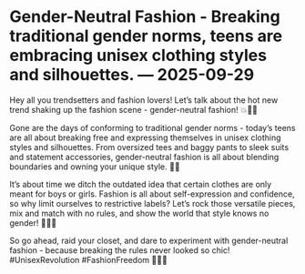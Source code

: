 # Gender-Neutral Fashion - Breaking traditional gender norms, teens are embracing unisex clothing styles and silhouettes. — 2025-09-29

Hey all you trendsetters and fashion lovers! Let’s talk about the hot new trend shaking up the fashion scene - gender-neutral fashion! 💥👚👖

Gone are the days of conforming to traditional gender norms - today’s teens are all about breaking free and expressing themselves in unisex clothing styles and silhouettes. From oversized tees and baggy pants to sleek suits and statement accessories, gender-neutral fashion is all about blending boundaries and owning your unique style. 🌈✨

It’s about time we ditch the outdated idea that certain clothes are only meant for boys or girls. Fashion is all about self-expression and confidence, so why limit ourselves to restrictive labels? Let’s rock those versatile pieces, mix and match with no rules, and show the world that style knows no gender! 🙌💃🕺

So go ahead, raid your closet, and dare to experiment with gender-neutral fashion - because breaking the rules never looked so chic! #UnisexRevolution #FashionFreedom 🌟👗👔